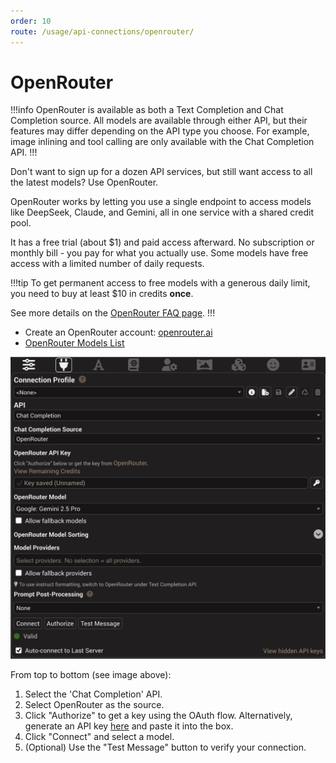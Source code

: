 ```yaml
---
order: 10
route: /usage/api-connections/openrouter/
---
```


# OpenRouter

!!!info
OpenRouter is available as both a Text Completion and Chat Completion source. All models are available through either API, but their features may differ depending on the API type you choose. For example, image inlining and tool calling are only available with the Chat Completion API.
!!!

Don't want to sign up for a dozen API services, but still want access to all the latest models? Use OpenRouter.

OpenRouter works by letting you use a single endpoint to access models like DeepSeek, Claude, and Gemini, all in one service with a shared credit pool.

It has a free trial (about $1) and paid access afterward. No subscription or monthly bill - you pay for what you actually use. Some models have free access with a limited number of daily requests.

!!!tip
To get permanent access to free models with a generous daily limit, you need to buy at least $10 in credits **once**.

See more details on the [OpenRouter FAQ page](https://openrouter.ai/docs/faq).
!!!

- Create an OpenRouter account: [openrouter.ai](https://openrouter.ai/)
- [OpenRouter Models List](https://openrouter.ai/models?order=pricing-low-to-high)

![OpenRouter-ConnectionPanel](/static/openrouter-connection.png)

From top to bottom (see image above):

1. Select the 'Chat Completion' API.
2. Select OpenRouter as the source.
3. Click "Authorize" to get a key using the OAuth flow. Alternatively, generate an API key [here](https://openrouter.ai/keys) and paste it into the box.
4. Click "Connect" and select a model.
5. (Optional) Use the "Test Message" button to verify your connection.
